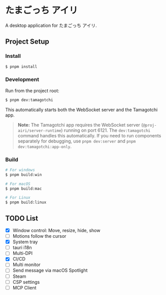 # たまごっち アイリ

A desktop application for たまごっち アイリ.

## Project Setup

### Install

```bash
$ pnpm install
```

### Development

Run from the project root:

```bash
$ pnpm dev:tamagotchi
```

This automatically starts both the WebSocket server and the Tamagotchi app.

> **Note:** The Tamagotchi app requires the WebSocket server (`@proj-airi/server-runtime`) running on port 6121. The `dev:tamagotchi` command handles this automatically. If you need to run components separately for debugging, use `pnpm dev:server` and `pnpm dev:tamagotchi:app-only`.

### Build

```bash
# For windows
$ pnpm build:win

# For macOS
$ pnpm build:mac

# For Linux
$ pnpm build:linux
```

## TODO List

- [x] Window control: Move, resize, hide, show
- [ ] Motions follow the cursor
- [x] System tray
- [ ] tauri i18n
- [ ] Multi-DPI
- [x] CI/CD
- [ ] Multi monitor
- [ ] Send message via macOS Spotlight
- [ ] Steam
- [ ] CSP settings
- [ ] MCP Client

